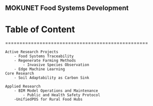 ## MOKUNET Food Systems Development
# Table of Content
==================================================

	Active Research Projects
		- Food Systems Traceability 
		- Regenerate Farming Methods
		    - Invasive Species Observation
		- Edge Machine Learning
	Core Research
        - Soil Adaptability as Carbon Sink

    Applied Research
        - BIM Model Operations and Maintenance
            - Public and Health Safety Protocol
        -UnifiedPOS for Rural Food Hubs
